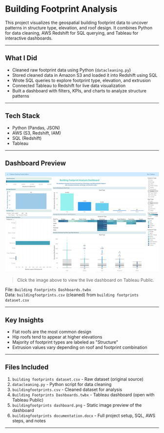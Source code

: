 # Building Footprint Analysis

This project visualizes the geospatial building footprint data to uncover patterns in structure type, elevation, and roof design. It combines Python for data cleaning, AWS Redshift for SQL querying, and Tableau for interactive dashboards.

---

## What I Did

- Cleaned raw footprint data using Python (`datacleaning.py`)
- Stored cleaned data in Amazon S3 and loaded it into Redshift using SQL
- Wrote SQL queries to explore footprint type, elevation, and extrusion
- Connected Tableau to Redshift for live data visualization
- Built a dashboard with filters, KPIs, and charts to analyze structure patterns

---

## Tech Stack

- Python (Pandas, JSON)
- AWS (S3, Redshift, IAM)
- SQL (Redshift)
- Tableau

---

## Dashboard Preview

[![Dashboard](buildingfootprints%20dashboard.png)](https://public.tableau.com/app/profile/shristi.tuladhar6499/viz/BuildingFootprintsAnalysis/BuildingFootprintAnalysis)

> Click the image above to view the live dashboard on Tableau Public.

File: `Building Footprints Dashboards.twbx`  
Data: `buildingfootprints.csv` (cleaned) from `building footprints dataset.csv`

---

## Key Insights

- Flat roofs are the most common design
- Hip roofs tend to appear at higher elevations
- Majority of footprint types are labeled as "Structure"
- Extrusion values vary depending on roof and footprint combination

---

## Files Included

1. `building footprints dataset.csv` - Raw dataset (original source)
2. `datacleaning.py` - Python script for data cleaning
3. `buildingfootprints.csv` - Cleaned dataset for analysis
4. `Building Footprints Dashboards.twbx` - Tableau dashboard (open with Tableau Public)
5. `buildingfootprints dashboard.png` - Static image preview of the dashboard
6. `buildingfootprints documentation.docx` - Full project setup, SQL, AWS steps, and notes

---


